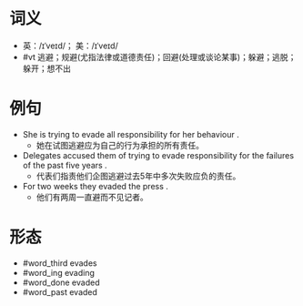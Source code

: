 # 词义
- 英：/ɪˈveɪd/； 美：/ɪˈveɪd/
- #vt 逃避；规避(尤指法律或道德责任)；回避(处理或谈论某事)；躲避；逃脱；躲开；想不出
# 例句
- She is trying to evade all responsibility for her behaviour .
	- 她在试图逃避应为自己的行为承担的所有责任。
- Delegates accused them of trying to evade responsibility for the failures of the past five years .
	- 代表们指责他们企图逃避过去5年中多次失败应负的责任。
- For two weeks they evaded the press .
	- 他们有两周一直避而不见记者。
# 形态
- #word_third evades
- #word_ing evading
- #word_done evaded
- #word_past evaded
